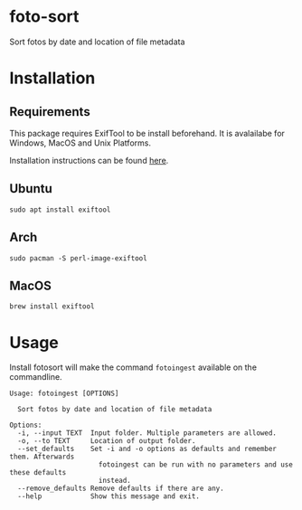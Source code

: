 # foto-sort
Sort fotos by date and location of file metadata

# Installation

## Requirements
This package requires ExifTool to be install beforehand.
It is avalailabe for Windows, MacOS and Unix Platforms.

Installation instructions can be found [here](https://exiftool.org/install.html).

## Ubuntu
`sudo apt install exiftool`

## Arch
`sudo pacman -S perl-image-exiftool`

## MacOS

`brew install exiftool` 


# Usage
Install fotosort will make the command `fotoingest` available on the commandline.

```
Usage: fotoingest [OPTIONS]

  Sort fotos by date and location of file metadata

Options:
  -i, --input TEXT  Input folder. Multiple parameters are allowed.
  -o, --to TEXT     Location of output folder.
  --set_defaults    Set -i and -o options as defaults and remember them. Afterwards
                      fotoingest can be run with no parameters and use these defaults
                      instead.
  --remove_defaults Remove defaults if there are any.
  --help            Show this message and exit.
```
